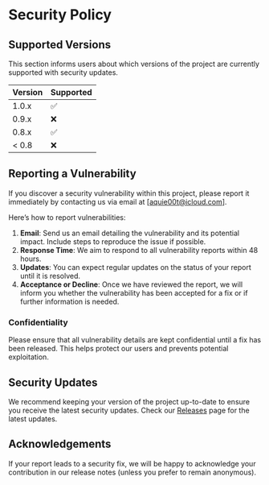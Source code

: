 # Security Policy

## Supported Versions

This section informs users about which versions of the project are currently supported with security updates.

| Version | Supported          |
| ------- | ------------------ |
| 1.0.x   | :white_check_mark: |
| 0.9.x   | :x:                |
| 0.8.x   | :white_check_mark: |
| < 0.8   | :x:                |

## Reporting a Vulnerability

If you discover a security vulnerability within this project, please report it immediately by contacting us via email at [aquie00t@icloud.com].

Here’s how to report vulnerabilities:

1. **Email**: Send us an email detailing the vulnerability and its potential impact. Include steps to reproduce the issue if possible.
2. **Response Time**: We aim to respond to all vulnerability reports within 48 hours.
3. **Updates**: You can expect regular updates on the status of your report until it is resolved.
4. **Acceptance or Decline**: Once we have reviewed the report, we will inform you whether the vulnerability has been accepted for a fix or if further information is needed.

### Confidentiality

Please ensure that all vulnerability details are kept confidential until a fix has been released. This helps protect our users and prevents potential exploitation.

## Security Updates

We recommend keeping your version of the project up-to-date to ensure you receive the latest security updates. Check our [Releases](https://github.com/aquie00tt/express-typescript-starter-kit/releases/) page for the latest updates.

## Acknowledgements

If your report leads to a security fix, we will be happy to acknowledge your contribution in our release notes (unless you prefer to remain anonymous).
